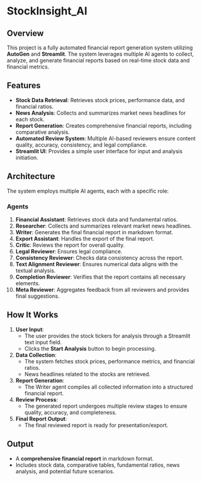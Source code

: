 # StockInsight_AI

## Overview
This project is a fully automated financial report generation system utilizing **AutoGen** and **Streamlit**. The system leverages multiple AI agents to collect, analyze, and generate financial reports based on real-time stock data and financial metrics.

## Features
- **Stock Data Retrieval**: Retrieves stock prices, performance data, and financial ratios.
- **News Analysis**: Collects and summarizes market news headlines for each stock.
- **Report Generation**: Creates comprehensive financial reports, including comparative analysis.
- **Automated Review System**: Multiple AI-based reviewers ensure content quality, accuracy, consistency, and legal compliance.
- **Streamlit UI**: Provides a simple user interface for input and analysis initiation.

## Architecture
The system employs multiple AI agents, each with a specific role:

### **Agents**
1. **Financial Assistant**: Retrieves stock data and fundamental ratios.
2. **Researcher**: Collects and summarizes relevant market news headlines.
3. **Writer**: Generates the final financial report in markdown format.
4. **Export Assistant**: Handles the export of the final report.
5. **Critic**: Reviews the report for overall quality.
6. **Legal Reviewer**: Ensures legal compliance.
7. **Consistency Reviewer**: Checks data consistency across the report.
8. **Text Alignment Reviewer**: Ensures numerical data aligns with the textual analysis.
9. **Completion Reviewer**: Verifies that the report contains all necessary elements.
10. **Meta Reviewer**: Aggregates feedback from all reviewers and provides final suggestions.

## How It Works
1. **User Input**:
   - The user provides the stock tickers for analysis through a Streamlit text input field.
   - Clicks the **Start Analysis** button to begin processing.
2. **Data Collection**:
   - The system fetches stock prices, performance metrics, and financial ratios.
   - News headlines related to the stocks are retrieved.
3. **Report Generation**:
   - The Writer agent compiles all collected information into a structured financial report.
4. **Review Process**:
   - The generated report undergoes multiple review stages to ensure quality, accuracy, and completeness.
5. **Final Report Output**:
   - The final reviewed report is ready for presentation/export.



## Output
- A **comprehensive financial report** in markdown format.
- Includes stock data, comparative tables, fundamental ratios, news analysis, and potential future scenarios.



